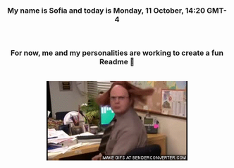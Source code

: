 


<div align="center">
<h3 >My name is Sofia and today is Monday, 11 October, 14:20 GMT-4</h3><br>
<h3 >For now, me and my personalities are working to create a fun Readme 👋
</h3><br>
<img src='img/dwight.gif' alt='working...'/>
</div>
